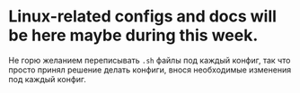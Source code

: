 # Linux-related configs and docs will be here maybe during this week.
Не горю желанием переписывать `.sh` файлы под каждый конфиг, так что просто принял решение делать конфиги, внося необходимые изменения под каждый конфиг.
